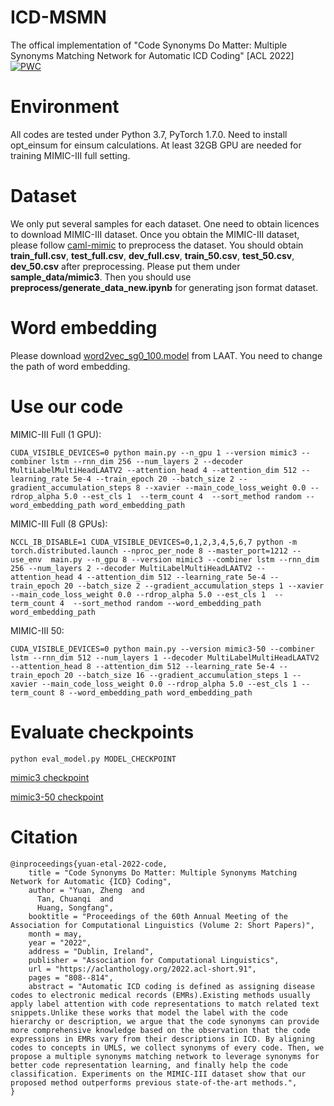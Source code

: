 # ICD-MSMN
The offical implementation of "Code Synonyms Do Matter: Multiple Synonyms Matching Network for Automatic ICD Coding" [ACL 2022]
[![PWC](https://img.shields.io/endpoint.svg?url=https://paperswithcode.com/badge/code-synonyms-do-matter-multiple-synonyms-1/medical-code-prediction-on-mimic-iii)](https://paperswithcode.com/sota/medical-code-prediction-on-mimic-iii?p=code-synonyms-do-matter-multiple-synonyms-1)

# Environment
All codes are tested under Python 3.7, PyTorch 1.7.0.
Need to install opt_einsum for einsum calculations.
At least 32GB GPU are needed for training MIMIC-III full setting.

# Dataset
We only put several samples for each dataset.
One need to obtain licences to download MIMIC-III dataset.
Once you obtain the MIMIC-III dataset, please follow [caml-mimic](https://github.com/jamesmullenbach/caml-mimic) to preprocess the dataset.
You should obtain **train_full.csv**, **test_full.csv**, **dev_full.csv**, **train_50.csv**, **test_50.csv**, **dev_50.csv** after preprocessing.
Please put them under **sample_data/mimic3**.
Then you should use **preprocess/generate_data_new.ipynb** for generating json format dataset.

# Word embedding
Please download [word2vec_sg0_100.model](https://github.com/aehrc/LAAT/blob/master/data/embeddings/word2vec_sg0_100.model) from LAAT.
You need to change the path of word embedding.

# Use our code
MIMIC-III Full (1 GPU):
```
CUDA_VISIBLE_DEVICES=0 python main.py --n_gpu 1 --version mimic3 --combiner lstm --rnn_dim 256 --num_layers 2 --decoder MultiLabelMultiHeadLAATV2 --attention_head 4 --attention_dim 512 --learning_rate 5e-4 --train_epoch 20 --batch_size 2 --gradient_accumulation_steps 8 --xavier --main_code_loss_weight 0.0 --rdrop_alpha 5.0 --est_cls 1  --term_count 4  --sort_method random --word_embedding_path word_embedding_path
```

MIMIC-III Full (8 GPUs):
```
NCCL_IB_DISABLE=1 CUDA_VISIBLE_DEVICES=0,1,2,3,4,5,6,7 python -m torch.distributed.launch --nproc_per_node 8 --master_port=1212 --use_env  main.py --n_gpu 8 --version mimic3 --combiner lstm --rnn_dim 256 --num_layers 2 --decoder MultiLabelMultiHeadLAATV2 --attention_head 4 --attention_dim 512 --learning_rate 5e-4 --train_epoch 20 --batch_size 2 --gradient_accumulation_steps 1 --xavier --main_code_loss_weight 0.0 --rdrop_alpha 5.0 --est_cls 1  --term_count 4  --sort_method random --word_embedding_path word_embedding_path
```

MIMIC-III 50:
```
CUDA_VISIBLE_DEVICES=0 python main.py --version mimic3-50 --combiner lstm --rnn_dim 512 --num_layers 1 --decoder MultiLabelMultiHeadLAATV2 --attention_head 8 --attention_dim 512 --learning_rate 5e-4 --train_epoch 20 --batch_size 16 --gradient_accumulation_steps 1 --xavier --main_code_loss_weight 0.0 --rdrop_alpha 5.0 --est_cls 1 --term_count 8 --word_embedding_path word_embedding_path
```

# Evaluate checkpoints
```
python eval_model.py MODEL_CHECKPOINT
```
[mimic3 checkpoint](https://drive.google.com/file/d/1Ru9AM3FJuBVWSvPDUV13vWhWDzFw_qAD/view?usp=sharing)

[mimic3-50 checkpoint](https://drive.google.com/file/d/18Ny2R9WLWWa2UpyReaBn-zoSb1Uga9yX/view?usp=sharing)

# Citation
```
@inproceedings{yuan-etal-2022-code,
    title = "Code Synonyms Do Matter: Multiple Synonyms Matching Network for Automatic {ICD} Coding",
    author = "Yuan, Zheng  and
      Tan, Chuanqi  and
      Huang, Songfang",
    booktitle = "Proceedings of the 60th Annual Meeting of the Association for Computational Linguistics (Volume 2: Short Papers)",
    month = may,
    year = "2022",
    address = "Dublin, Ireland",
    publisher = "Association for Computational Linguistics",
    url = "https://aclanthology.org/2022.acl-short.91",
    pages = "808--814",
    abstract = "Automatic ICD coding is defined as assigning disease codes to electronic medical records (EMRs).Existing methods usually apply label attention with code representations to match related text snippets.Unlike these works that model the label with the code hierarchy or description, we argue that the code synonyms can provide more comprehensive knowledge based on the observation that the code expressions in EMRs vary from their descriptions in ICD. By aligning codes to concepts in UMLS, we collect synonyms of every code. Then, we propose a multiple synonyms matching network to leverage synonyms for better code representation learning, and finally help the code classification. Experiments on the MIMIC-III dataset show that our proposed method outperforms previous state-of-the-art methods.",
}
```
